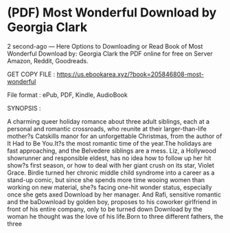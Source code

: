 # (PDF) Most Wonderful Download by Georgia Clark

2 second-ago — Here Options to Downloading or Read Book of Most Wonderful Download by: Georgia Clark the PDF online for free on Server Amazon, Reddit, Goodreads.

GET COPY FILE : https://us.ebookarea.xyz/?book=205846808-most-wonderful

File format : ePub, PDF, Kindle, AudioBook

SYNOPSIS :

A charming queer holiday romance about three adult siblings, each at a personal and romantic crossroads, who reunite at their larger-than-life mother?s Catskills manor for an unforgettable Christmas, from the author of It Had to Be You.It?s the most romantic time of the year.The holidays are fast approaching, and the Belvedere siblings are a mess. Liz, a Hollywood showrunner and responsible eldest, has no idea how to follow up her hit show?s first season, or how to deal with her giant crush on its star, Violet Grace. Birdie turned her chronic middle child syndrome into a career as a stand-up comic, but since she spends more time wooing women than working on new material, she?s facing one-hit wonder status, especially once she gets axed Download by her manager. And Rafi, sensitive romantic and the baDownload by golden boy, proposes to his coworker girlfriend in front of his entire company, only to be turned down Download by the woman he thought was the love of his life.Born to three different fathers, the three
